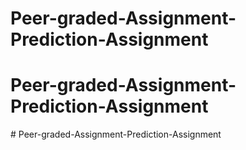 # Peer-graded-Assignment-Prediction-Assignment
# Peer-graded-Assignment-Prediction-Assignment
#   P e e r - g r a d e d - A s s i g n m e n t - P r e d i c t i o n - A s s i g n m e n t  
 